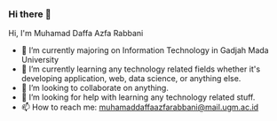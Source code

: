 ### Hi there 👋

<!--
**Asoatram/Asoatram** is a ✨ _special_ ✨ repository because its `README.md` (this file) appears on your GitHub profile.

Here are some ideas to get you started:
-->
Hi, I'm Muhamad Daffa Azfa Rabbani

- 🔭 I’m currently majoring on Information Technology in Gadjah Mada University
- 🌱 I’m currently learning any technology related fields whether it's developing application, web, data science, or anything else.
- 👯 I’m looking to collaborate on anything.
- 🤔 I’m looking for help with learning any technology related stuff.
- 📫 How to reach me: muhamaddaffaazfarabbani@mail.ugm.ac.id

